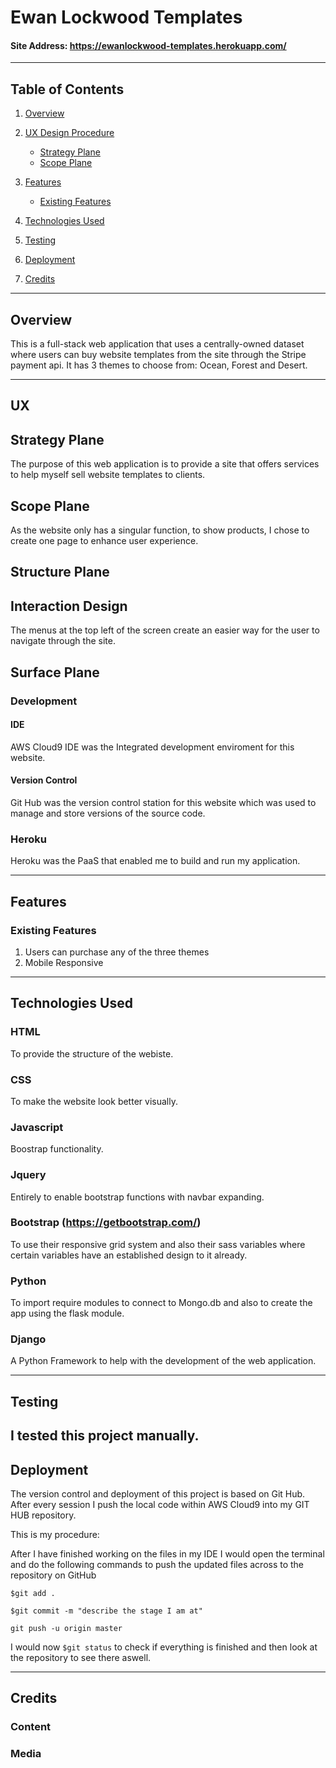 # Ewan Lockwood Templates

#### Site Address: https://ewanlockwood-templates.herokuapp.com/

-----

## Table of Contents

1. [Overview](#overview)

2. [UX Design Procedure](#ux)
    - [Strategy Plane](#strategy-plane)
    - [Scope Plane](#scope-plane)

3. [Features](#features)
    - [Existing Features](#existing-features)
    
4. [Technologies Used](#technologies-used)

5. [Testing](#testing)

6. [Deployment](#deployment)

7. [Credits](#credits)

-----

## Overview

This is a full-stack web application that uses a centrally-owned dataset where
users can buy website templates from the site through the Stripe payment api. It
has 3 themes to choose from: Ocean, Forest and Desert.

-----


## UX

## Strategy Plane

The purpose of this web application is to provide a site that offers services to
help myself sell website templates to clients.

## Scope Plane

As the website only has a singular function, to show products, I chose to create one page to
enhance user experience.

## Structure Plane

## Interaction Design
The menus at the top left of the screen create an easier way for the user to navigate through the site.

## Surface Plane

### Development

#### IDE
AWS Cloud9 IDE was the Integrated development enviroment for this website.

#### Version Control
Git Hub was the version control station for this website which was used to manage and store versions of the source code.

### Heroku 
Heroku was the PaaS that enabled me to build and run my application.

-----
## Features


### Existing Features

 1. Users can purchase any of the three themes
 2. Mobile Responsive

-----

## Technologies Used


### HTML
To provide the structure of the webiste.

### CSS
To make the website look better visually.

### Javascript
Boostrap functionality.

### Jquery
Entirely to enable bootstrap functions with navbar expanding.

### Bootstrap (https://getbootstrap.com/)
To use their responsive grid system and also their sass variables where certain variables have an established design to it already.

### Python
To import require modules to connect to Mongo.db and also to create the app using the flask module.

### Django
A Python Framework to help with the development of the web application.

-----

## Testing

I tested this project manually.
-----

## Deployment

The version control and deployment of this project is based on Git Hub. After every session I push the local code within AWS Cloud9 into my GIT HUB repository.


This is my procedure: 

After I have finished working on the files in my IDE I would open the terminal and do the following commands to push the updated files across to the repository on GitHub

``` $git add . ```

```$git commit -m "describe the stage I am at"```

```git push -u origin master```

I would now ```$git status``` to check if everything is finished and then look at the repository to see there aswell.

-----

## Credits
### Content
### Media
